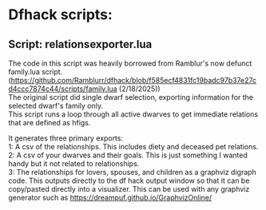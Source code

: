# Dfhack scripts:
## Script: relationsexporter.lua
The code in this script was heavily borrowed from Ramblur's now defunct family.lua script.  
(https://github.com/Ramblurr/dfhack/blob/f585ecf4831fc19badc97b37e27cd4ccc7874c44/scripts/family.lua (2/18/2025))  
The original script did single dwarf selection, exporting information for the selected dwarf's family only.   
This script runs a loop through all active dwarves to get immediate relations that are defined as hfigs.   

It generates three primary exports:  
 		1: A csv of the relationships. This includes diety and deceased pet relations.   
 		2: A csv of your dwarves and their goals. This is just something I wanted handy but it not related to relationships.  
 		3: The relationships for lovers, spouses, and children as a graphviz digraph code. This outputs directly to the df hack output window so that it can be   
    copy/pasted directly  into a visualizer. This can be used with any graphviz generator such as https://dreampuf.github.io/GraphvizOnline/  
